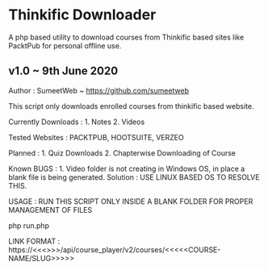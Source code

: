 # Thinkific Downloader
A php based utility to download courses from Thinkific based sites like PacktPub for personal offline use.

## v1.0 ~ 9th June 2020
Author : SumeetWeb ~ https://github.com/sumeetweb

This script only downloads enrolled courses from thinkific based website.


Currently Downloads : 1. Notes 
		      2. Videos 

Tested Websites : PACKTPUB, HOOTSUITE, VERZEO

Planned : 1. Quiz Downloads 
	  2. Chapterwise Downloading of Course 

Known BUGS : 1. Video folder is not creating in Windows OS, in place a blank file is being generated. 
		Solution : USE LINUX BASED OS TO RESOLVE THIS. 
		  
USAGE : RUN THIS SCRIPT ONLY INSIDE A BLANK FOLDER FOR PROPER MANAGEMENT OF FILES 

php run.php <LINK-HERE> 
  
LINK FORMAT :  https://<<<<THINKIFIC-WEBSITE>>>>/api/course_player/v2/courses/<<<<<COURSE-NAME/SLUG>>>>>
